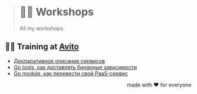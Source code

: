 > # 👨‍🎨 Workshops
>
> All my workshops.

## 👨‍🏫 Training at [Avito][]

- [Декларативное описание сервисов](2019-04-02/README.md)
- [Go tools, как доставлять бинарные зависимости](2020-01-16/README.md)
- [Go module, как перевести свой PaaS-сервис](2020-02-12/README.md)

<p align="right">made with ❤️ for everyone</p>

[Avito]:    https://tech.avito.ru/

